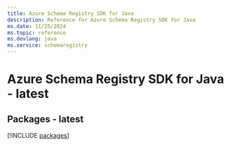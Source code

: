 ```yaml
---
title: Azure Schema Registry SDK for Java
description: Reference for Azure Schema Registry SDK for Java
ms.date: 11/25/2024
ms.topic: reference
ms.devlang: java
ms.service: schemaregistry
---
```

# Azure Schema Registry SDK for Java - latest
## Packages - latest
[!INCLUDE [packages](schema-registry-index.md)]